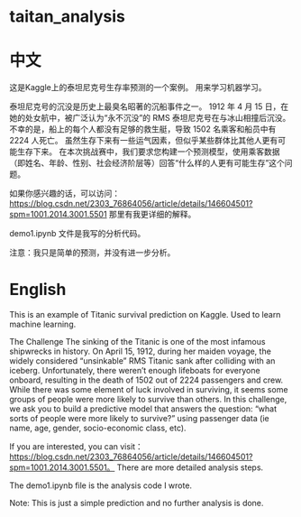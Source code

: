 # taitan_analysis
# 中文
这是Kaggle上的泰坦尼克号生存率预测的一个案例。
用来学习机器学习。

泰坦尼克号的沉没是历史上最臭名昭著的沉船事件之一。
1912 年 4 月 15 日，在她的处女航中，被广泛认为“永不沉没”的 RMS 泰坦尼克号在与冰山相撞后沉没。不幸的是，船上的每个人都没有足够的救生艇，导致 1502 名乘客和船员中有 2224 人死亡。
虽然生存下来有一些运气因素，但似乎某些群体比其他人更有可能生存下来。
在本次挑战赛中，我们要求您构建一个预测模型，使用乘客数据（即姓名、年龄、性别、社会经济阶层等）回答“什么样的人更有可能生存”这个问题。

如果你感兴趣的话，可以访问：https://blog.csdn.net/2303_76864056/article/details/146604501?spm=1001.2014.3001.5501
那里有我更详细的解释。

demo1.ipynb 文件是我写的分析代码。

注意：我只是简单的预测，并没有进一步分析。

# English
This is an example of Titanic survival prediction on Kaggle.
Used to learn machine learning.

The Challenge
The sinking of the Titanic is one of the most infamous shipwrecks in history.
On April 15, 1912, during her maiden voyage, the widely considered “unsinkable” RMS Titanic sank after colliding with an iceberg. Unfortunately, there weren’t enough lifeboats for everyone onboard, resulting in the death of 1502 out of 2224 passengers and crew.
While there was some element of luck involved in surviving, it seems some groups of people were more likely to survive than others.
In this challenge, we ask you to build a predictive model that answers the question: “what sorts of people were more likely to survive?” using passenger data (ie name, age, gender, socio-economic class, etc).




If you are interested, you can visit：https://blog.csdn.net/2303_76864056/article/details/146604501?spm=1001.2014.3001.5501。
There are more detailed analysis steps.

The demo1.ipynb file is the analysis code I wrote.

Note: This is just a simple prediction and no further analysis is done.

